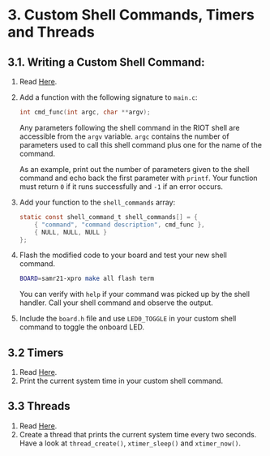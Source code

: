 # 3. Custom Shell Commands, Timers and Threads

## 3.1. Writing a Custom Shell Command:
1.  Read [Here](http://doc.riot-os.org/group__sys__shell.html).
2.  Add a function with the following signature to `main.c`:

    ```c
    int cmd_func(int argc, char **argv);
    ```
    Any parameters following the shell command in the RIOT shell are accessible
    from the `argv` variable. `argc` contains the number of parameters used to call this shell
    command plus one for the name of the command.

    As an example, print out the number of parameters given to the shell command and echo back
    the first parameter with `printf`.
    Your function must return `0` if it runs successfully and `-1` if an error occurs.

3.  Add your function to the `shell_commands` array:
    ```c
    static const shell_command_t shell_commands[] = {
        { "command", "command description", cmd_func },
        { NULL, NULL, NULL }
    };
    ```

4.  Flash the modified code to your board and test your new shell command.
    ```sh
    BOARD=samr21-xpro make all flash term
    ```
    You can verify with `help` if your command was picked up by the shell handler. Call your
    shell command and observe the output.

5.  Include the `board.h` file and use `LED0_TOGGLE` in your custom shell command to toggle
    the onboard LED.

## 3.2 Timers
1.  Read [Here](http://doc.riot-os.org/group__sys__xtimer.html).
2.  Print the current system time in your custom shell command.

## 3.3 Threads
1.  Read [Here](http://doc.riot-os.org/thread_8h.html).
2.  Create a thread that prints the current system time every two seconds.
    Have a look at `thread_create()`, `xtimer_sleep()` and `xtimer_now()`.
